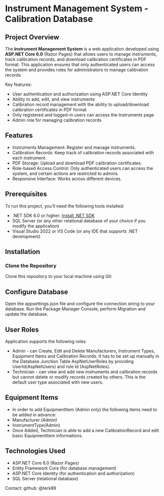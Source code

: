 # Instrument Management System - Calibration Database

## Project Overview
The **Instrument Management System** is a web application developed using **ASP.NET Core 6.0** (Razor Pages)
that allows users to manage instruments, track calibration records, and download calibration certificates in PDF format. 
This application ensures that only authenticated users can access the system and provides roles for administrators to 
manage calibration records.

Key features:
- User authentication and authorization using ASP.NET Core Identity
- Ability to add, edit, and view instruments
- Calibration record management with the ability to upload/download calibration certificates in PDF format
- Only registered and logged-in users can access the Instruments page
- Admin role for managing calibration records

## Features
- Instruments Management: Register and manage instruments.
- Calibration Records: Keep track of calibration records associated with each instrument.
- PDF Storage: Upload and download PDF calibration certificates.
- Role-based Access Control: Only authenticated users can access the system, and certain actions are restricted to admins.
- Responsive Interface: Works across different devices.

## Prerequisites
To run this project, you'll need the following tools installed:

- .NET SDK 6.0 or higher: [Install .NET SDK](https://dotnet.microsoft.com/download/dotnet)
- SQL Server (or any other relational database of your choice if you modify the application)
- Visual Studio 2022 or VS Code (or any IDE that supports .NET development)

## Installation

### Clone the Repository
Clone this repository to your local machine using Git:


## Configure Database
Open the appsettings.json file and configure the connection string to your database.
Run the Package Manager Console, perform Migration and update the database. 

## User Roles
Application supports the following roles:
- Admin - can Create, Edit and Delete Manufacturers, Instrument Types, Equipment Items and Calibration Records.
It has to be set up manually in the Database Junction Table AspNetUserRoles by providing UserId(AspNetUsers) and
role Id (AspNetRoles).
- Technician - can view and add new instruments and calibration records but cannot delete or modify records created by others. This is the default user type associated with new users.

## Equipment Items
- In order to add EquipmentItem (Admin only) the following items need to be added in advance:
- Manufacturer (Admin)
- InstrumentType(Admin)
- Once Added, Technician is able to add a new CalibrationRecord and edit basic EquipmentItem informations.

## Technologies Used
- ASP.NET Core 6.0 (Razor Pages)
- Entity Framework Core (for database management)
- ASP.NET Core Identity (for authentication and authorization)
- SQL Server (relational database)



Contact:
github: @terk89












